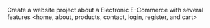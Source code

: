 Create a website project about a Electronic E-Commerce with several features <home, about, products, contact, login, register, and cart>
